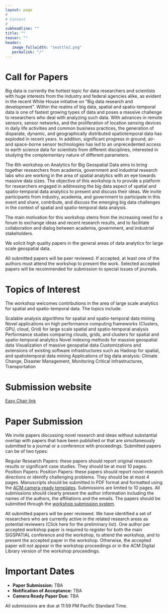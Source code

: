 ```yaml
---
layout: page
#
# Content
#
subheadline: ""
title: ""
teaser: ""
header:
   image_fullwidth: "seattle2.png"
   permalink: "/"
---
```


# Call for Papers

Big data is currently the hottest topic for data researchers and scientists with huge interests from the industry and federal agencies alike, as evident in the recent White House initiative on "Big data research and development". Within the realms of big data, spatial and spatio-temporal data is one of fastest growing types of data and poses a massive challenge to researchers who deal with analyzing such data. With advances in remote sensors, sensor networks, and the proliferation of location sensing devices in daily life activities and common business practices, the generation of disparate, dynamic, and geographically distributed spatiotemporal data has exploded in recent years. In addition, significant progress in ground, air- and space-borne sensor technologies has led to an unprecedented access to earth science data for scientists from different disciplines, interested in studying the complementary nature of different parameters.

The 6th workshop on Analytics for Big Geospatial Data aims to bring together researchers from academia, government and industrial research labs who are working in the area of spatial analytics with an eye towards massive data sizes. The objective of this workshop is to provide a platform for researchers engaged in addressing the big data aspect of spatial and spatio-temporal data analytics to present and discuss their ideas. We invite participants from industry, academia, and government to participate in this event and share, contribute, and discuss the emerging big data challenges in the context of spatial and spatio-temporal data analysis.

The main motivation for this workshop stems from the increasing need for a forum to exchange ideas and recent research results, and to facilitate collaboration and dialog between academia, government, and industrial stakeholders.

We solicit high quality papers in the general areas of data analytics for large scale geospatial data.

All submitted papers will be peer reviewed. If accepted, at least one of the authors must attend the workshop to present the work. Selected accepted papers will be recommended for submission to special issues of journals.

# Topics of Interest

The workshop welcomes contributions in the area of large scale analytics for spatial and spatio-temporal data. The topics include:

Scalable analysis algorithms for spatial and spatio-temporal data mining
Novel applications on high performance computing frameworks (Clusters, GPU, cloud, Grid) for large scale spatial and spatio-temporal analysis
Performance studies comparing clouds, grids, and clusters for spatial and spatio-temporal analytics
Novel indexing methods for massive geospatial data
Visualization of massive geospatial data
Customizations and extensions of existing software infrastructures such as Hadoop for spatial, and spatiotemporal data mining
Applications of big data analysis: Climate Change, Disaster Management, Monitoring Critical Infrastructures, Transportation


# Submission website

[Easy Chair link](https://easychair.org/conferences/?conf=bigspatial2018)

# Paper Submission

We invite papers discussing novel research and ideas without substantial overlap with papers that have been published or that are simultaneously submitted to a journal or a conference with proceedings. Submitted papers can be of two types:

Regular Research Papers: these papers should report original research results or significant case studies. They should be at most 10 pages.
Position Papers: Position Papers: these papers should report novel research directions or identify challenging problems. They should be at most 4 pages.
Manuscripts should be submitted in PDF format and formatted using the [ACM camera-ready templates](http://www.acm.org/publications/proceedings-template). Submissions are limited to 10 pages. All submissions should clearly present the author information including the names of the authors, the affiliations and the emails. The papers should be submitted through the [workshop submission system](https://easychair.org/conferences/?conf=bigspatial2018).

All submitted papers will be peer reviewed. We have identified a set of researchers who are currently active in the related research areas as potential reviewers (Click here for the preliminary list). One author per accepted workshop paper is required to register for both the main SIGSPATIAL conference and the workshop, to attend the workshop, and to present the accepted paper in the workshop. Otherwise, the accepted paper will not appear in the workshop proceedings or in the ACM Digital Library version of the workshop proceedings.

# Important Dates

* **Paper Submission:** TBA
* **Notification of Acceptance:** TBA
* **Camera Ready Paper Due:** TBA

All submissions are due at 11:59 PM Pacific Standard Time.




